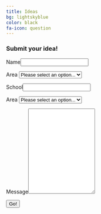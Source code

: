```yaml
---
title: Ideas
bg: lightskyblue
color: black
fa-icon: question
---
```


<h3><strong>Submit your idea!</strong></h3>

<div id="raviform">

<form method="POST" action="https://api.staticman.net/v2/entry/rkudeshi/recpac/master/comments">
  <input name="options[redirect]" type="hidden" value="http://staff.recpacmap.com/form-submitted">
  <!-- e.g. "2016-01-02-this-is-a-post" -->
  <input name="options[slug]" type="hidden" value="{{ page.slug }}">
  
  <label>Name<input name="fields[name]" type="text"></label>
  
  <label>Area
  <select name="fields[area]">
    <option value="null" selected>Please select an option...</option>
    <option value="Area A">Area A</option>
    <option value="Area B">Area B</option>
    <option value="Area C">Area C</option>
    <option value="Area D">Area D</option>
    <option value="Area E">Area E</option>
    <option value="Area F">Area F</option>
    <option value="Area G">Area G</option>
    <option value="Area H">Area H</option>
    <option value="Area I">Area I (Inclusion)</option>
  </select>
  </label>
  
  <label>School<input name="fields[school]" type="text"></label>
    
  <label>Area
  <select name="fields[ideatype]">
    <option value="null" selected>Please select an option...</option>
    <option value="Special Event">Special Event</option>
    <option value="Creation Station">Creation Station</option>
    <option value="Gym game">Gym game</option>
    <option value="Other">Other</option>
  </select>
  </label>

  <label>Message<textarea rows="15" name="fields[message]"></textarea></label>
  
  <button type="submit">Go!</button>
</form>

</div>
